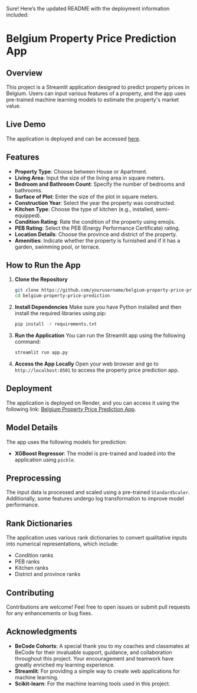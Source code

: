 Sure! Here’s the updated README with the deployment information included:

# Belgium Property Price Prediction App

## Overview
This project is a Streamlit application designed to predict property prices in Belgium. Users can input various features of a property, and the app uses pre-trained machine learning models to estimate the property's market value.

## Live Demo
The application is deployed and can be accessed [here](https://belgium-property-price-prediction.onrender.com/).

## Features
- **Property Type**: Choose between House or Apartment.
- **Living Area**: Input the size of the living area in square meters.
- **Bedroom and Bathroom Count**: Specify the number of bedrooms and bathrooms.
- **Surface of Plot**: Enter the size of the plot in square meters.
- **Construction Year**: Select the year the property was constructed.
- **Kitchen Type**: Choose the type of kitchen (e.g., installed, semi-equipped).
- **Condition Rating**: Rate the condition of the property using emojis.
- **PEB Rating**: Select the PEB (Energy Performance Certificate) rating.
- **Location Details**: Choose the province and district of the property.
- **Amenities**: Indicate whether the property is furnished and if it has a garden, swimming pool, or terrace.

## How to Run the App

1. **Clone the Repository**
   ```bash
   git clone https://github.com/yourusername/belgium-property-price-prediction.git
   cd belgium-property-price-prediction
   ```

2. **Install Dependencies**
   Make sure you have Python installed and then install the required libraries using pip:
   ```bash
   pip install -r requirements.txt
   ```

3. **Run the Application**
   You can run the Streamlit app using the following command:
   ```bash
   streamlit run app.py
   ```

4. **Access the App Locally**
   Open your web browser and go to `http://localhost:8501` to access the property price prediction app.

## Deployment
The application is deployed on Render, and you can access it using the following link: [Belgium Property Price Prediction App](https://belgium-property-price-prediction.onrender.com/).

## Model Details
The app uses the following models for prediction:
- **XGBoost Regressor**: The model is pre-trained and loaded into the application using `pickle`.

## Preprocessing
The input data is processed and scaled using a pre-trained `StandardScaler`. Additionally, some features undergo log transformation to improve model performance.

## Rank Dictionaries
The application uses various rank dictionaries to convert qualitative inputs into numerical representations, which include:
- Condition ranks
- PEB ranks
- Kitchen ranks
- District and province ranks

## Contributing
Contributions are welcome! Feel free to open issues or submit pull requests for any enhancements or bug fixes.

## Acknowledgments

- **BeCode Cohorts**: A special thank you to my coaches and classmates at BeCode for their invaluable support, guidance, and collaboration throughout this project. Your encouragement and teamwork have greatly enriched my learning experience.
- **Streamlit**: For providing a simple way to create web applications for machine learning.
- **Scikit-learn**: For the machine learning tools used in this project.

